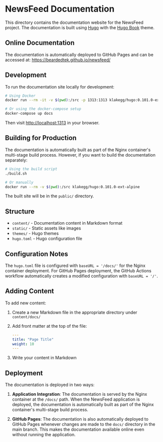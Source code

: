 # NewsFeed Documentation

This directory contains the documentation website for the NewsFeed project. The documentation is built using [Hugo](https://gohugo.io/) with the [Hugo Book](https://github.com/alex-shpak/hugo-book) theme.

## Online Documentation

The documentation is automatically deployed to GitHub Pages and can be accessed at:
https://beardedtek.github.io/newsfeed/

## Development

To run the documentation site locally for development:

```bash
# Using Docker
docker run --rm -it -v $(pwd):/src -p 1313:1313 klakegg/hugo:0.101.0-ext-alpine server --buildDrafts --buildFuture --bind 0.0.0.0

# Or using the docker-compose setup
docker-compose up docs
```

Then visit <http://localhost:1313> in your browser.

## Building for Production

The documentation is automatically built as part of the Nginx container's multi-stage build process. However, if you want to build the documentation separately:

```bash
# Using the build script
./build.sh

# Or manually
docker run --rm -v $(pwd):/src klakegg/hugo:0.101.0-ext-alpine
```

The built site will be in the `public/` directory.

## Structure

- `content/` - Documentation content in Markdown format
- `static/` - Static assets like images
- `themes/` - Hugo themes
- `hugo.toml` - Hugo configuration file

## Configuration Notes

The `hugo.toml` file is configured with `baseURL = '/docs/'` for the Nginx container deployment. For GitHub Pages deployment, the GitHub Actions workflow automatically creates a modified configuration with `baseURL = '/'`.

## Adding Content

To add new content:

1. Create a new Markdown file in the appropriate directory under `content/docs/`
2. Add front matter at the top of the file:

   ```yaml
   ---
   title: "Page Title"
   weight: 10
   ---
   ```

3. Write your content in Markdown

## Deployment

The documentation is deployed in two ways:

1. **Application Integration**: The documentation is served by the Nginx container at the `/docs/` path. When the NewsFeed application is deployed, the documentation is automatically built as part of the Nginx container's multi-stage build process.

2. **GitHub Pages**: The documentation is also automatically deployed to GitHub Pages whenever changes are made to the `docs/` directory in the main branch. This makes the documentation available online even without running the application.
